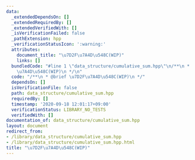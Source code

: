 ```yaml
---
data:
  _extendedDependsOn: []
  _extendedRequiredBy: []
  _extendedVerifiedWith: []
  _isVerificationFailed: false
  _pathExtension: hpp
  _verificationStatusIcon: ':warning:'
  attributes:
    document_title: "\u7D2F\u7A4D\u548C(WIP)"
    links: []
  bundledCode: "#line 1 \"data_structure/cumulative_sum.hpp\"\n/**\n * @brief \u7D2F\
    \u7A4D\u548C(WIP)\n */\n"
  code: "/**\n * @brief \u7D2F\u7A4D\u548C(WIP)\n */"
  dependsOn: []
  isVerificationFile: false
  path: data_structure/cumulative_sum.hpp
  requiredBy: []
  timestamp: '2020-09-18 12:01:17+09:00'
  verificationStatus: LIBRARY_NO_TESTS
  verifiedWith: []
documentation_of: data_structure/cumulative_sum.hpp
layout: document
redirect_from:
- /library/data_structure/cumulative_sum.hpp
- /library/data_structure/cumulative_sum.hpp.html
title: "\u7D2F\u7A4D\u548C(WIP)"
---
```

